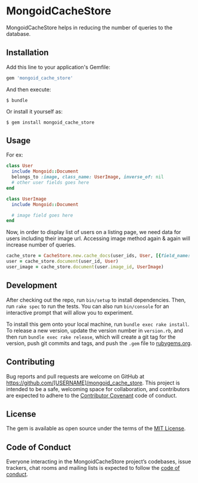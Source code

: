 # MongoidCacheStore

MongoidCacheStore helps in reducing the number of queries to the database.

## Installation

Add this line to your application's Gemfile:

```ruby
gem 'mongoid_cache_store'
```

And then execute:

    $ bundle

Or install it yourself as:

    $ gem install mongoid_cache_store

## Usage
For ex:
```ruby
class User
  include Mongoid::Document
  belongs_to :image, class_name: UserImage, inverse_of: nil
  # other user fields goes here
end

class UserImage
  include Mongoid::Document

  # image field goes here
end
```

Now, in order to display list of users on a listing page, we need data for users including their image url.
Accessing image method again & again will increase number of queries.

```ruby
cache_store = CacheStore.new.cache_docs(user_ids, User, [{field_name: 'image_id', klass: UserImage}])
user = cache_store.document(user_id, User)
user_image = cache_store.document(user.image_id, UserImage)
```

## Development

After checking out the repo, run `bin/setup` to install dependencies. Then, run `rake spec` to run the tests. You can also run `bin/console` for an interactive prompt that will allow you to experiment.

To install this gem onto your local machine, run `bundle exec rake install`. To release a new version, update the version number in `version.rb`, and then run `bundle exec rake release`, which will create a git tag for the version, push git commits and tags, and push the `.gem` file to [rubygems.org](https://rubygems.org).

## Contributing

Bug reports and pull requests are welcome on GitHub at https://github.com/[USERNAME]/mongoid_cache_store. This project is intended to be a safe, welcoming space for collaboration, and contributors are expected to adhere to the [Contributor Covenant](http://contributor-covenant.org) code of conduct.

## License

The gem is available as open source under the terms of the [MIT License](http://opensource.org/licenses/MIT).

## Code of Conduct

Everyone interacting in the MongoidCacheStore project’s codebases, issue trackers, chat rooms and mailing lists is expected to follow the [code of conduct](https://github.com/[USERNAME]/mongoid_cache_store/blob/master/CODE_OF_CONDUCT.md).
